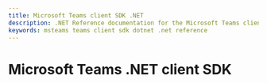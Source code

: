 ```yaml
---
title: Microsoft Teams client SDK .NET
description: .NET Reference documentation for the Microsoft Teams client SDK
keywords: msteams teams client sdk dotnet .net reference
---
```

# Microsoft Teams .NET client SDK
